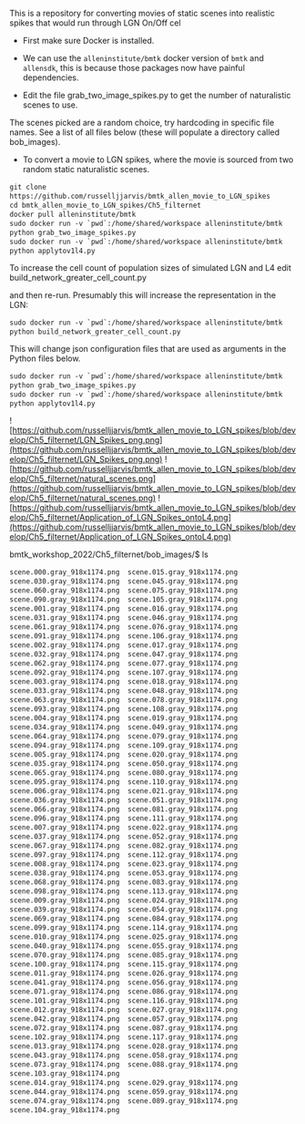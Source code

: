 This is a repository for converting movies of static scenes into realistic spikes that would run through LGN On/Off cel

* First make sure Docker is installed.

* We can use the `alleninstitute/bmtk` docker version of `bmtk` and `allensdk`, this is because those packages now have painful dependencies.

* Edit the file grab_two_image_spikes.py to get the number of naturalistic scenes to use.

The scenes picked are a random choice, try hardcoding in specific file names. See a list of all files below (these will populate a directory called bob_images).

* To convert a movie to LGN spikes, where the movie is sourced from two random static naturalistic scenes.
```
git clone https://github.com/russelljjarvis/bmtk_allen_movie_to_LGN_spikes
cd bmtk_allen_movie_to_LGN_spikes/Ch5_filternet
docker pull alleninstitute/bmtk
sudo docker run -v `pwd`:/home/shared/workspace alleninstitute/bmtk python grab_two_image_spikes.py
sudo docker run -v `pwd`:/home/shared/workspace alleninstitute/bmtk python applytov1l4.py
```

To increase the cell count of population sizes of simulated LGN and L4 edit build_network_greater_cell_count.py

and then re-run. Presumably this will increase the representation in the LGN:
```
sudo docker run -v `pwd`:/home/shared/workspace alleninstitute/bmtk python build_network_greater_cell_count.py
```

This will change json configuration files that are used as arguments in the Python files below.

```
sudo docker run -v `pwd`:/home/shared/workspace alleninstitute/bmtk python grab_two_image_spikes.py
sudo docker run -v `pwd`:/home/shared/workspace alleninstitute/bmtk python applytov1l4.py

```

![https://github.com/russelljjarvis/bmtk_allen_movie_to_LGN_spikes/blob/develop/Ch5_filternet/LGN_Spikes_png.png](https://github.com/russelljjarvis/bmtk_allen_movie_to_LGN_spikes/blob/develop/Ch5_filternet/LGN_Spikes_png.png)
![https://github.com/russelljjarvis/bmtk_allen_movie_to_LGN_spikes/blob/develop/Ch5_filternet/natural_scenes.png](https://github.com/russelljjarvis/bmtk_allen_movie_to_LGN_spikes/blob/develop/Ch5_filternet/natural_scenes.png)
![https://github.com/russelljjarvis/bmtk_allen_movie_to_LGN_spikes/blob/develop/Ch5_filternet/Application_of_LGN_Spikes_ontoL4.png](https://github.com/russelljjarvis/bmtk_allen_movie_to_LGN_spikes/blob/develop/Ch5_filternet/Application_of_LGN_Spikes_ontoL4.png)




bmtk_workshop_2022/Ch5_filternet/bob_images/$ ls
```
scene.000.gray_918x1174.png  scene.015.gray_918x1174.png  scene.030.gray_918x1174.png  scene.045.gray_918x1174.png  scene.060.gray_918x1174.png  scene.075.gray_918x1174.png  scene.090.gray_918x1174.png  scene.105.gray_918x1174.png
scene.001.gray_918x1174.png  scene.016.gray_918x1174.png  scene.031.gray_918x1174.png  scene.046.gray_918x1174.png  scene.061.gray_918x1174.png  scene.076.gray_918x1174.png  scene.091.gray_918x1174.png  scene.106.gray_918x1174.png
scene.002.gray_918x1174.png  scene.017.gray_918x1174.png  scene.032.gray_918x1174.png  scene.047.gray_918x1174.png  scene.062.gray_918x1174.png  scene.077.gray_918x1174.png  scene.092.gray_918x1174.png  scene.107.gray_918x1174.png
scene.003.gray_918x1174.png  scene.018.gray_918x1174.png  scene.033.gray_918x1174.png  scene.048.gray_918x1174.png  scene.063.gray_918x1174.png  scene.078.gray_918x1174.png  scene.093.gray_918x1174.png  scene.108.gray_918x1174.png
scene.004.gray_918x1174.png  scene.019.gray_918x1174.png  scene.034.gray_918x1174.png  scene.049.gray_918x1174.png  scene.064.gray_918x1174.png  scene.079.gray_918x1174.png  scene.094.gray_918x1174.png  scene.109.gray_918x1174.png
scene.005.gray_918x1174.png  scene.020.gray_918x1174.png  scene.035.gray_918x1174.png  scene.050.gray_918x1174.png  scene.065.gray_918x1174.png  scene.080.gray_918x1174.png  scene.095.gray_918x1174.png  scene.110.gray_918x1174.png
scene.006.gray_918x1174.png  scene.021.gray_918x1174.png  scene.036.gray_918x1174.png  scene.051.gray_918x1174.png  scene.066.gray_918x1174.png  scene.081.gray_918x1174.png  scene.096.gray_918x1174.png  scene.111.gray_918x1174.png
scene.007.gray_918x1174.png  scene.022.gray_918x1174.png  scene.037.gray_918x1174.png  scene.052.gray_918x1174.png  scene.067.gray_918x1174.png  scene.082.gray_918x1174.png  scene.097.gray_918x1174.png  scene.112.gray_918x1174.png
scene.008.gray_918x1174.png  scene.023.gray_918x1174.png  scene.038.gray_918x1174.png  scene.053.gray_918x1174.png  scene.068.gray_918x1174.png  scene.083.gray_918x1174.png  scene.098.gray_918x1174.png  scene.113.gray_918x1174.png
scene.009.gray_918x1174.png  scene.024.gray_918x1174.png  scene.039.gray_918x1174.png  scene.054.gray_918x1174.png  scene.069.gray_918x1174.png  scene.084.gray_918x1174.png  scene.099.gray_918x1174.png  scene.114.gray_918x1174.png
scene.010.gray_918x1174.png  scene.025.gray_918x1174.png  scene.040.gray_918x1174.png  scene.055.gray_918x1174.png  scene.070.gray_918x1174.png  scene.085.gray_918x1174.png  scene.100.gray_918x1174.png  scene.115.gray_918x1174.png
scene.011.gray_918x1174.png  scene.026.gray_918x1174.png  scene.041.gray_918x1174.png  scene.056.gray_918x1174.png  scene.071.gray_918x1174.png  scene.086.gray_918x1174.png  scene.101.gray_918x1174.png  scene.116.gray_918x1174.png
scene.012.gray_918x1174.png  scene.027.gray_918x1174.png  scene.042.gray_918x1174.png  scene.057.gray_918x1174.png  scene.072.gray_918x1174.png  scene.087.gray_918x1174.png  scene.102.gray_918x1174.png  scene.117.gray_918x1174.png
scene.013.gray_918x1174.png  scene.028.gray_918x1174.png  scene.043.gray_918x1174.png  scene.058.gray_918x1174.png  scene.073.gray_918x1174.png  scene.088.gray_918x1174.png  scene.103.gray_918x1174.png
scene.014.gray_918x1174.png  scene.029.gray_918x1174.png  scene.044.gray_918x1174.png  scene.059.gray_918x1174.png  scene.074.gray_918x1174.png  scene.089.gray_918x1174.png  scene.104.gray_918x1174.png
```
